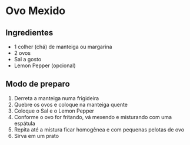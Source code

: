 # Ovo Mexido

## Ingredientes

- 1 colher (chá) de manteiga ou margarina
- 2 ovos
- Sal a gosto
- Lemon Pepper (opcional)

## Modo de preparo

1. Derreta a manteiga numa frigideira
2. Quebre os ovos e coloque na manteiga quente
3. Coloque o Sal e o Lemon Pepper
4. Conforme o ovo for fritando, vá mexendo e misturando com uma espátula
5. Repita até a mistura ficar homogênea e com pequenas pelotas de ovo
6. Sirva em um prato
